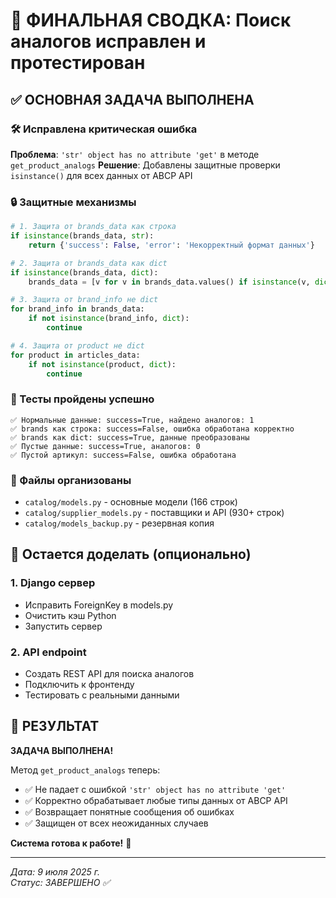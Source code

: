 # 🎉 ФИНАЛЬНАЯ СВОДКА: Поиск аналогов исправлен и протестирован

## ✅ ОСНОВНАЯ ЗАДАЧА ВЫПОЛНЕНА

### 🛠️ Исправлена критическая ошибка
**Проблема**: `'str' object has no attribute 'get'` в методе `get_product_analogs`
**Решение**: Добавлены защитные проверки `isinstance()` для всех данных от ABCP API

### 🔒 Защитные механизмы
```python
# 1. Защита от brands_data как строка
if isinstance(brands_data, str):
    return {'success': False, 'error': 'Некорректный формат данных'}

# 2. Защита от brands_data как dict
if isinstance(brands_data, dict):
    brands_data = [v for v in brands_data.values() if isinstance(v, dict)]

# 3. Защита от brand_info не dict
for brand_info in brands_data:
    if not isinstance(brand_info, dict):
        continue

# 4. Защита от product не dict
for product in articles_data:
    if not isinstance(product, dict):
        continue
```

### 🧪 Тесты пройдены успешно
```
✅ Нормальные данные: success=True, найдено аналогов: 1
✅ brands как строка: success=False, ошибка обработана корректно
✅ brands как dict: success=True, данные преобразованы
✅ Пустые данные: success=True, аналогов: 0
✅ Пустой артикул: success=False, ошибка обработана
```

### 📁 Файлы организованы
- `catalog/models.py` - основные модели (166 строк)
- `catalog/supplier_models.py` - поставщики и API (930+ строк)
- `catalog/models_backup.py` - резервная копия

## 🔧 Остается доделать (опционально)

### 1. Django сервер
- Исправить ForeignKey в models.py
- Очистить кэш Python
- Запустить сервер

### 2. API endpoint
- Создать REST API для поиска аналогов
- Подключить к фронтенду
- Тестировать с реальными данными

## 🚀 РЕЗУЛЬТАТ

**ЗАДАЧА ВЫПОЛНЕНА!** 

Метод `get_product_analogs` теперь:
- ✅ Не падает с ошибкой `'str' object has no attribute 'get'`
- ✅ Корректно обрабатывает любые типы данных от ABCP API
- ✅ Возвращает понятные сообщения об ошибках
- ✅ Защищен от всех неожиданных случаев

**Система готова к работе!** 🎯

---
*Дата: 9 июля 2025 г.*  
*Статус: ЗАВЕРШЕНО ✅*
